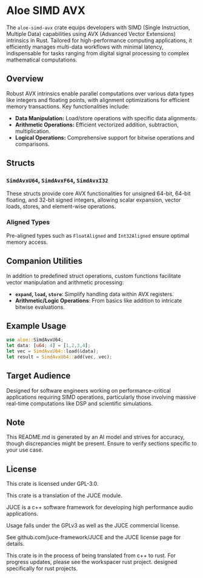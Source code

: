 # Aloe SIMD AVX

The `aloe-simd-avx` crate equips developers with SIMD (Single Instruction, Multiple Data) capabilities using AVX (Advanced Vector Extensions) intrinsics in Rust. Tailored for high-performance computing applications, it efficiently manages multi-data workflows with minimal latency, indispensable for tasks ranging from digital signal processing to complex mathematical computations.

## Overview

Robust AVX intrinsics enable parallel computations over various data types like integers and floating points, with alignment optimizations for efficient memory transactions. Key functionalities include:

- **Data Manipulation:** Load/store operations with specific data alignments.
- **Arithmetic Operations:** Efficient vectorized addition, subtraction, multiplication.
- **Logical Operations:** Comprehensive support for bitwise operations and comparisons.

## Structs

### `SimdAvxU64`, `SimdAvxF64`, `SimdAvxI32`
These structs provide core AVX functionalities for unsigned 64-bit, 64-bit floating, and 32-bit signed integers, allowing scalar expansion, vector loads, stores, and element-wise operations.

### Aligned Types
Pre-aligned types such as `FloatAligned` and `Int32Aligned` ensure optimal memory access.

## Companion Utilities
In addition to predefined struct operations, custom functions facilitate vector manipulation and arithmetic processing:

- **`expand`, `load`, `store`**: Simplify handling data within AVX registers.
- **Arithmetic/Logic Operations**: From basics like addition to intricate bitwise evaluations.

## Example Usage
```rust
use aloe::SimdAvxU64;
let data: [u64; 4] = [1,2,3,4];
let vec = SimdAvxU64::load(&data);
let result = SimdAvxU64::add(vec, vec);
```

## Target Audience
Designed for software engineers working on performance-critical applications requiring SIMD operations, particularly those involving massive real-time computations like DSP and scientific simulations.

## Note
This README.md is generated by an AI model and strives for accuracy, though discrepancies might be present. Ensure to verify sections specific to your use case.

## License
This crate is licensed under GPL-3.0.

This crate is a translation of the JUCE module.

JUCE is a c++ software framework for developing high performance audio applications.

Usage falls under the GPLv3 as well as the JUCE commercial license.

See github.com/juce-framework/JUCE and the JUCE license page for details.

This crate is in the process of being translated from c++ to rust. For progress updates, please see the workspacer rust project. designed specifically for rust projects.
